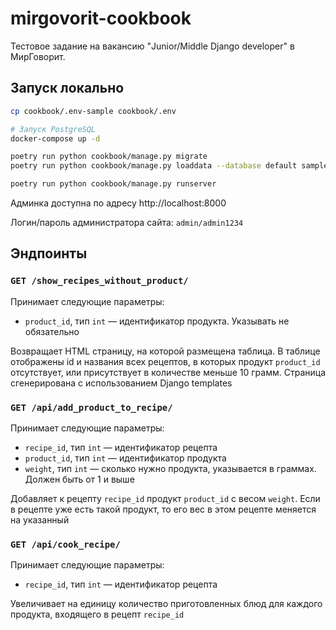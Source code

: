 # mirgovorit-cookbook

Тестовое задание на вакансию "Junior/Middle Django developer" в МирГоворит.

## Запуск локально

```bash
cp cookbook/.env-sample cookbook/.env

# Запуск PostgreSQL
docker-compose up -d

poetry run python cookbook/manage.py migrate
poetry run python cookbook/manage.py loaddata --database default sample_data

poetry run python cookbook/manage.py runserver
```

Админка доступна по адресу http://localhost:8000

Логин/пароль администратора сайта: `admin/admin1234`


## Эндпоинты

### `GET /show_recipes_without_product/`

Принимает следующие параметры:

- `product_id`, тип `int` — идентификатор продукта. Указывать не обязательно

Возвращает HTML страницу, на которой размещена таблица. В таблице отображены id и названия всех рецептов, в которых продукт `product_id` отсутствует, или присутствует в количестве меньше 10 грамм. Страница сгенерирована с использованием Django templates

### `GET /api/add_product_to_recipe/`

Принимает следующие параметры:

- `recipe_id`, тип `int` — идентификатор рецепта
- `product_id`, тип `int` — идентификатор продукта
- `weight`, тип `int` — сколько нужно продукта, указывается в граммах. Должен быть от 1 и выше

Добавляет к рецепту `recipe_id` продукт `product_id` с весом `weight`. Если в рецепте уже есть такой продукт, то его вес в этом рецепте меняется на указанный


### `GET /api/cook_recipe/`

Принимает следующие параметры:

- `recipe_id`, тип `int` — идентификатор рецепта

Увеличивает на единицу количество приготовленных блюд для каждого продукта, входящего в рецепт `recipe_id`
